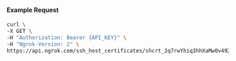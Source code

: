 <!-- Code generated for API Clients. DO NOT EDIT. -->

#### Example Request

```bash
curl \
-X GET \
-H "Authorization: Bearer {API_KEY}" \
-H "Ngrok-Version: 2" \
https://api.ngrok.com/ssh_host_certificates/shcrt_2q7rwYhiq3hhXaMw0v492S5unRO
```
